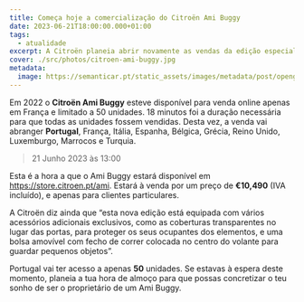 ```yaml
---
title: Começa hoje a comercialização do Citroën Ami Buggy
date: 2023-06-21T18:00:00.000+01:00
tags:
  - atualidade
excerpt: A Citroën planeia abrir novamente as vendas da edição especial do Ami Buggy, desta vez em 9 países, incluindo Portugal, e limitado a 50 unidades para o nosso país, 1000 no total.
cover: ./src/photos/citroen-ami-buggy.jpg
metadata:
  image: https://semanticar.pt/static_assets/images/metadata/post/opengraph-citroen-ami-buggy.jpg
---
```


Em 2022 o **Citroën Ami Buggy** esteve disponível para venda online apenas em França e limitado a 50 unidades. 18 minutos foi a duração necessária para que todas as unidades fossem vendidas. Desta vez, a venda vai abranger **Portugal**, França, Itália, Espanha, Bélgica, Grécia, Reino Unido, Luxemburgo, Marrocos e Turquia.

> 21 Junho 2023 às 13:00

Esta é a hora a que o Ami Buggy estará disponível em https://store.citroen.pt/ami. Estará à venda por um preço de **€10,490** (IVA incluído), e apenas para clientes particulares.

A Citroën diz ainda que “esta nova edição está equipada com vários acessórios adicionais exclusivos, como as coberturas transparentes no lugar das portas, para proteger os seus ocupantes dos elementos, e uma bolsa amovível com fecho de correr colocada no centro do volante para guardar pequenos objetos”.

Portugal vai ter acesso a apenas **50** unidades. Se estavas à espera deste momento, planeia a tua hora de almoço para que possas concretizar o teu sonho de ser o proprietário de um Ami Buggy.
